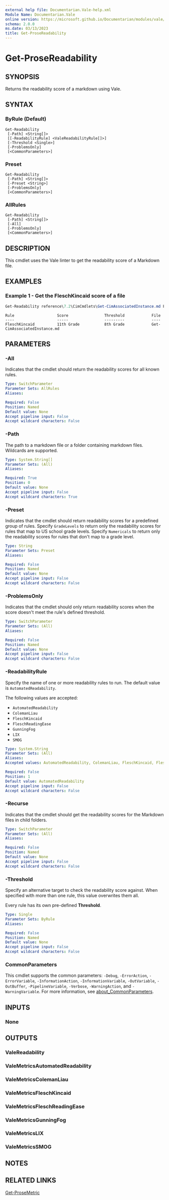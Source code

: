```yaml
---
external help file: Documentarian.Vale-help.xml
Module Name: Documentarian.Vale
online version: https://microsoft.github.io/Documentarian/modules/vale/reference/cmdlets/get-prosereadability
schema: 2.0.0
ms.date: 03/13/2023
title: Get-ProseReadability
---
```


# Get-ProseReadability

## SYNOPSIS
Returns the readability score of a markdown using Vale.

## SYNTAX

### ByRule (Default)

```
Get-Readability
 [-Path] <String[]>
 [[-ReadabilityRule] <ValeReadabilityRule[]>]
 [-Threshold <Single>]
 [-ProblemsOnly]
 [<CommonParameters>]
```

### Preset

```
Get-Readability
 [-Path] <String[]>
 [-Preset <String>]
 [-ProblemsOnly]
 [<CommonParameters>]
```

### AllRules

```
Get-Readability
 [-Path] <String[]>
 [-All]
 [-ProblemsOnly]
 [<CommonParameters>]
```

## DESCRIPTION

This cmdlet uses the Vale linter to get the readability score of a Markdown file.

## EXAMPLES

### Example 1 - Get the FleschKincaid score of a file

```powershell
Get-Readability reference\7.2\CimCmdlets\Get-CimAssociatedInstance.md FleschKincaid
```

```Output
Rule                   Score                Threshold            File
----                   -----                ---------            ----
FleschKincaid          11th Grade           8th Grade            Get-CimAssociatedInstance.md
```

## PARAMETERS

### -All

Indicates that the cmdlet should return the readability scores for all known rules.

```yaml
Type: SwitchParameter
Parameter Sets: AllRules
Aliases:

Required: False
Position: Named
Default value: None
Accept pipeline input: False
Accept wildcard characters: False
```

### -Path

The path to a markdown file or a folder containing markdown files. Wildcards are supported.

```yaml
Type: System.String[]
Parameter Sets: (All)
Aliases:

Required: True
Position: 0
Default value: None
Accept pipeline input: False
Accept wildcard characters: True
```

### -Preset

Indicates that the cmdlet should return readability scores for a predefined group of rules. Specify
`GradeLevels` to return only the readability scores for rules that map to US school grade levels.
Specify `Numericals` to return only the readability scores for rules that don't map to a grade
level.

```yaml
Type: String
Parameter Sets: Preset
Aliases:

Required: False
Position: Named
Default value: None
Accept pipeline input: False
Accept wildcard characters: False
```

### -ProblemsOnly

Indicates that the cmdlet should only return readability scores when the score doesn't meet the
rule's defined threshold.

```yaml
Type: SwitchParameter
Parameter Sets: (All)
Aliases:

Required: False
Position: Named
Default value: None
Accept pipeline input: False
Accept wildcard characters: False
```

### -ReadabilityRule

Specify the name of one or more readability rules to run. The default value is
`AutomatedReadability`.

The following values are accepted:

- `AutomatedReadability`
- `ColemanLiau`
- `FleschKincaid`
- `FleschReadingEase`
- `GunningFog`
- `LIX`
- `SMOG`

```yaml
Type: System.String
Parameter Sets: (All)
Aliases:
Accepted values: AutomatedReadability, ColemanLiau, FleschKincaid, FleschReadingEase, GunningFog, LIX, SMOG

Required: False
Position: 1
Default value: AutomatedReadability
Accept pipeline input: False
Accept wildcard characters: False
```

### -Recurse

Indicates that the cmdlet should get the readability scores for the Markdown files in child folders.

```yaml
Type: SwitchParameter
Parameter Sets: (All)
Aliases:

Required: False
Position: Named
Default value: None
Accept pipeline input: False
Accept wildcard characters: False
```

### -Threshold

Specify an alternative target to check the readability score against. When specified with more than
one rule, this value overwrites them all.

Every rule has its own pre-defined **Threshold**.

```yaml
Type: Single
Parameter Sets: ByRule
Aliases:

Required: False
Position: Named
Default value: None
Accept pipeline input: False
Accept wildcard characters: False
```

### CommonParameters

This cmdlet supports the common parameters: `-Debug`, `-ErrorAction`, `-ErrorVariable`,
`-InformationAction`, `-InformationVariable`, `-OutVariable`, `-OutBuffer`, `-PipelineVariable`,
`-Verbose`, `-WarningAction`, and `-WarningVariable`. For more information, see
[about_CommonParameters](http://go.microsoft.com/fwlink/?LinkID=113216).

## INPUTS

### None

## OUTPUTS

### ValeReadability

### ValeMetricsAutomatedReadability

### ValeMetricsColemanLiau

### ValeMetricsFleschKincaid

### ValeMetricsFleschReadingEase

### ValeMetricsGunningFog

### ValeMetricsLIX

### ValeMetricsSMOG

## NOTES

## RELATED LINKS

[Get-ProseMetric](Get-ProseMetric.md)
